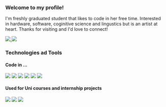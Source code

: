 <h3>Welcome to my profile!</h3>

I'm freshly graduated student that likes to code in her free time. Interested in hardware, software, coginitive science and lingustics but is an artist at heart. 
Thanks for visiting and I'd love to connect!

<a href="linkedin.com/in/dagmara-lukanko-130015229">
<img src="https://img.shields.io/badge/LinkedIn-0077B5?style=for-the-badge&logo=linkedin&logoColor=white">
</a>
<a href="mailto:dagaluk96@gmail.com">
<img src="https://img.shields.io/badge/Gmail-D14836?style=for-the-badge&logo=gmail&logoColor=white">
</a>

<h3>Technologies ad Tools</h3>

<h4>Code in ...</h4>
<div dir="auto">
<img src="https://img.shields.io/badge/HTML-239120?style=for-the-badge&logo=html5&logoColor=white"> <img src="https://img.shields.io/badge/CSS-239120?&style=for-the-badge&logo=css3&logoColor=white"> <img src="https://img.shields.io/badge/JavaScript-323330?style=for-the-badge&logo=javascript&logoColor=F7DF1E"> <img src="https://img.shields.io/badge/C-00599C?style=for-the-badge&logo=c&logoColor=white"> <img src="https://img.shields.io/badge/React-20232A?style=for-the-badge&logo=react&logoColor=61DAFB"> <img src="https://img.shields.io/badge/Python-3776AB?style=for-the-badge&logo=python&logoColor=white">
</dir>
<h4>Used for Uni courses and internship projects</h4>
<div dir="auto">
<img src="https://img.shields.io/badge/C%23-239120?style=for-the-badge&logo=c-sharp&logoColor=white"> <img src="https://img.shields.io/badge/OCaml-E95420?style=for-the-badge&logoColor=white"> <img src="https://img.shields.io/badge/Java-ED8B00?style=for-the-badge&logo=java&logoColor=white">
<div>

<!--
**daga96/daga96** is a ✨ _special_ ✨ repository because its `README.md` (this file) appears on your GitHub profile.

Here are some ideas to get you started:

- 🔭 I’m currently working on ...
- 🌱 I’m currently learning ...
- 👯 I’m looking to collaborate on ...
- 🤔 I’m looking for help with ...
- 💬 Ask me about ...
- 📫 How to reach me: ...
- 😄 Pronouns: ...
- ⚡ Fun fact: ...
-->
